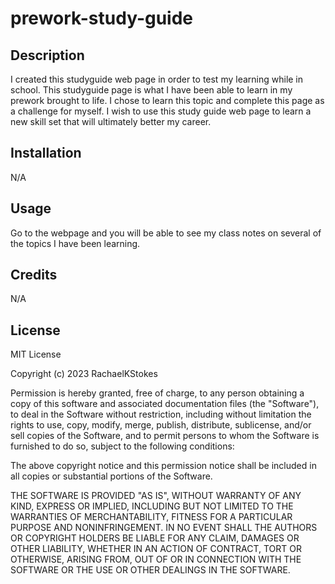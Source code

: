 # prework-study-guide
## Description

I created this studyguide web page in order to test my learning while in school.  This studyguide page is what I have been able to learn in my prework brought to life. I chose to learn this topic and complete this page as a challenge for myself.  I wish to use this study guide web page to learn a new skill set that will ultimately better my career.

## Installation

N/A

## Usage

Go to the webpage and you will be able to see my class notes on several of the topics I have been learning.

## Credits

N/A

## License

MIT License

Copyright (c) 2023 RachaelKStokes

Permission is hereby granted, free of charge, to any person obtaining a copy
of this software and associated documentation files (the "Software"), to deal
in the Software without restriction, including without limitation the rights
to use, copy, modify, merge, publish, distribute, sublicense, and/or sell
copies of the Software, and to permit persons to whom the Software is
furnished to do so, subject to the following conditions:

The above copyright notice and this permission notice shall be included in all
copies or substantial portions of the Software.

THE SOFTWARE IS PROVIDED "AS IS", WITHOUT WARRANTY OF ANY KIND, EXPRESS OR
IMPLIED, INCLUDING BUT NOT LIMITED TO THE WARRANTIES OF MERCHANTABILITY,
FITNESS FOR A PARTICULAR PURPOSE AND NONINFRINGEMENT. IN NO EVENT SHALL THE
AUTHORS OR COPYRIGHT HOLDERS BE LIABLE FOR ANY CLAIM, DAMAGES OR OTHER
LIABILITY, WHETHER IN AN ACTION OF CONTRACT, TORT OR OTHERWISE, ARISING FROM,
OUT OF OR IN CONNECTION WITH THE SOFTWARE OR THE USE OR OTHER DEALINGS IN THE
SOFTWARE.


